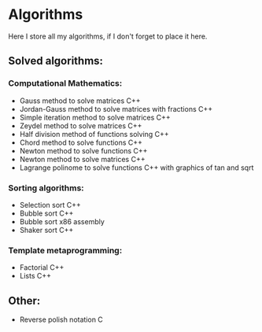 # Algorithms
Here I store all my algorithms, if I don't forget to place it here.

## Solved algorithms:

### Computational Mathematics:

- Gauss method to solve matrices C++
- Jordan-Gauss method to solve matrices with fractions C++
- Simple iteration method to solve matrices C++
- Zeydel method to solve matrices C++
- Half division method of functions solving C++
- Chord method to solve functions C++
- Newton method to solve functions C++
- Newton method to solve matrices C++
- Lagrange polinome to solve functions C++ with graphics of tan and sqrt

### Sorting algorithms:

- Selection sort C++
- Bubble sort C++
- Bubble sort x86 assembly
- Shaker sort C++
 
### Template metaprogramming:

- Factorial C++
- Lists C++

## Other:

- Reverse polish notation C

